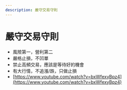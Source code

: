 ```yaml
---
description: 嚴守交易守則
---
```


# 嚴守交易守則

* 風險第一，營利第二
* 嚴格止損，不凹單
* 禁止高頻交易，應該是等待好的機會
* 有大行情，不追漲/跌，只做止損
* [https://www.youtube.com/watch?v=bxWfexyBpz4](https://www.youtube.com/watch?v=bxWfexyBpz4)
